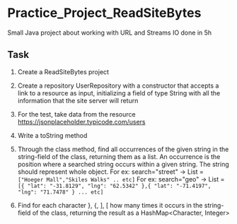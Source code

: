 # Practice_Project_ReadSiteBytes

Small Java project about working with URL and Streams IO
done in 5h
## Task

1. Create a ReadSiteBytes project
2. Create a repository UserRepository with a constructor that accepts a link to a resource as input, initializing a
   field of type String with all the information that the site server will return
3. For the test, take data from the resource https://jsonplaceholder.typicode.com/users
4. Write a toString method
5. Through the class method, find all occurrences of the given string in the string-field of the class, returning them
   as a list.
   An occurrence is the position where a searched string occurs within a given string. The string should represent whole
   object.
   For ex: search="street" -> List<String> = `["Hoeger Mall","Skiles Walks" .. etc]`
   For ex: search="geo" -> List<String> = `[{
   "lat": "-31.8129",
   "lng": "62.5342"
   },{
   "lat": "-71.4197",
   "lng": "71.7478"
   }
... etc]`
    
6. Find for each character }, {, ], [ how many times it occurs in the string-field of the class, returning the result as
   a HashMap<Character, Integer>
